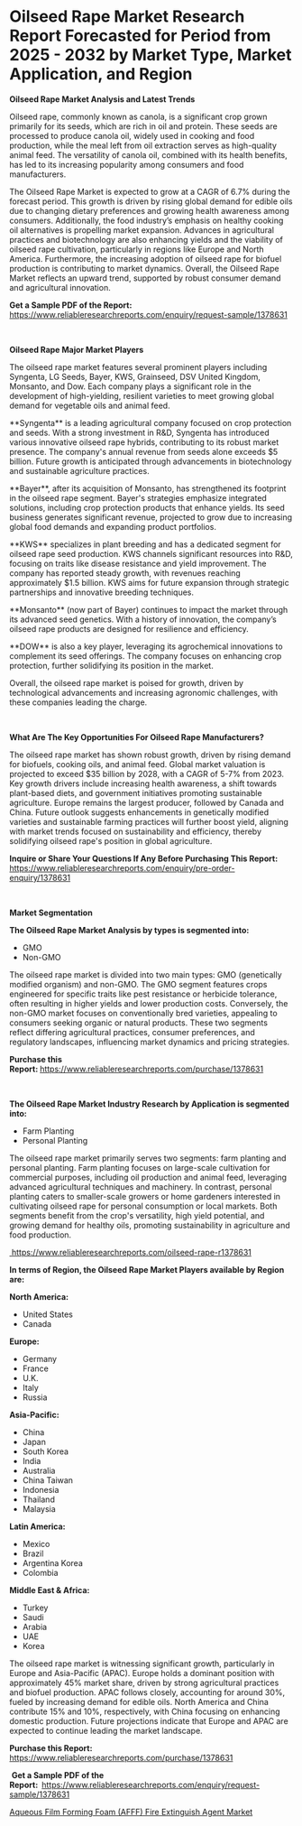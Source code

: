 <p><h1>Oilseed Rape Market Research Report Forecasted for Period from 2025 -  2032 by Market Type, Market Application, and Region</h1></p><p><strong>Oilseed Rape Market Analysis and Latest Trends</strong></p>
<p><p>Oilseed rape, commonly known as canola, is a significant crop grown primarily for its seeds, which are rich in oil and protein. These seeds are processed to produce canola oil, widely used in cooking and food production, while the meal left from oil extraction serves as high-quality animal feed. The versatility of canola oil, combined with its health benefits, has led to its increasing popularity among consumers and food manufacturers.</p><p>The Oilseed Rape Market is expected to grow at a CAGR of 6.7% during the forecast period. This growth is driven by rising global demand for edible oils due to changing dietary preferences and growing health awareness among consumers. Additionally, the food industry’s emphasis on healthy cooking oil alternatives is propelling market expansion. Advances in agricultural practices and biotechnology are also enhancing yields and the viability of oilseed rape cultivation, particularly in regions like Europe and North America. Furthermore, the increasing adoption of oilseed rape for biofuel production is contributing to market dynamics. Overall, the Oilseed Rape Market reflects an upward trend, supported by robust consumer demand and agricultural innovation.</p></p>
<p><strong>Get a Sample PDF of the Report:&nbsp;</strong> <a href="https://www.reliableresearchreports.com/enquiry/request-sample/1378631?utm_campaign=3364&utm_medium=2&utm_source=Github&utm_content=ia&utm_term=22032025&utm_id=oilseed-rape">https://www.reliableresearchreports.com/enquiry/request-sample/1378631</a></p>
<p>&nbsp;</p>
<p><strong>Oilseed Rape Major Market Players</strong></p>
<p><p>The oilseed rape market features several prominent players including Syngenta, LG Seeds, Bayer, KWS, Grainseed, DSV United Kingdom, Monsanto, and Dow. Each company plays a significant role in the development of high-yielding, resilient varieties to meet growing global demand for vegetable oils and animal feed.</p><p>**Syngenta** is a leading agricultural company focused on crop protection and seeds. With a strong investment in R&D, Syngenta has introduced various innovative oilseed rape hybrids, contributing to its robust market presence. The company's annual revenue from seeds alone exceeds $5 billion. Future growth is anticipated through advancements in biotechnology and sustainable agriculture practices.</p><p>**Bayer**, after its acquisition of Monsanto, has strengthened its footprint in the oilseed rape segment. Bayer's strategies emphasize integrated solutions, including crop protection products that enhance yields. Its seed business generates significant revenue, projected to grow due to increasing global food demands and expanding product portfolios.</p><p>**KWS** specializes in plant breeding and has a dedicated segment for oilseed rape seed production. KWS channels significant resources into R&D, focusing on traits like disease resistance and yield improvement. The company has reported steady growth, with revenues reaching approximately $1.5 billion. KWS aims for future expansion through strategic partnerships and innovative breeding techniques.</p><p>**Monsanto** (now part of Bayer) continues to impact the market through its advanced seed genetics. With a history of innovation, the company’s oilseed rape products are designed for resilience and efficiency. </p><p>**DOW** is also a key player, leveraging its agrochemical innovations to complement its seed offerings. The company focuses on enhancing crop protection, further solidifying its position in the market. </p><p>Overall, the oilseed rape market is poised for growth, driven by technological advancements and increasing agronomic challenges, with these companies leading the charge.</p></p>
<p>&nbsp;</p>
<p><strong>What Are The Key Opportunities For Oilseed Rape Manufacturers?</strong></p>
<p><p>The oilseed rape market has shown robust growth, driven by rising demand for biofuels, cooking oils, and animal feed. Global market valuation is projected to exceed $35 billion by 2028, with a CAGR of 5-7% from 2023. Key growth drivers include increasing health awareness, a shift towards plant-based diets, and government initiatives promoting sustainable agriculture. Europe remains the largest producer, followed by Canada and China. Future outlook suggests enhancements in genetically modified varieties and sustainable farming practices will further boost yield, aligning with market trends focused on sustainability and efficiency, thereby solidifying oilseed rape's position in global agriculture.</p></p>
<p><strong>Inquire or Share Your Questions If Any Before Purchasing This Report:</strong> <a href="https://www.reliableresearchreports.com/enquiry/pre-order-enquiry/1378631?utm_campaign=3364&utm_medium=2&utm_source=Github&utm_content=ia&utm_term=22032025&utm_id=oilseed-rape">https://www.reliableresearchreports.com/enquiry/pre-order-enquiry/1378631</a></p>
<p>&nbsp;</p>
<p><strong>Market Segmentation</strong></p>
<p><strong>The Oilseed Rape Market Analysis by types is segmented into:</strong></p>
<p><ul><li>GMO</li><li>Non-GMO</li></ul></p>
<p><p>The oilseed rape market is divided into two main types: GMO (genetically modified organism) and non-GMO. The GMO segment features crops engineered for specific traits like pest resistance or herbicide tolerance, often resulting in higher yields and lower production costs. Conversely, the non-GMO market focuses on conventionally bred varieties, appealing to consumers seeking organic or natural products. These two segments reflect differing agricultural practices, consumer preferences, and regulatory landscapes, influencing market dynamics and pricing strategies.</p></p>
<p><strong>Purchase this Report:&nbsp;</strong><a href="https://www.reliableresearchreports.com/purchase/1378631?utm_campaign=3364&utm_medium=2&utm_source=Github&utm_content=ia&utm_term=22032025&utm_id=oilseed-rape">https://www.reliableresearchreports.com/purchase/1378631</a></p>
<p>&nbsp;</p>
<p><strong>The Oilseed Rape Market Industry Research by Application is segmented into:</strong></p>
<p><ul><li>Farm Planting</li><li>Personal Planting</li></ul></p>
<p><p>The oilseed rape market primarily serves two segments: farm planting and personal planting. Farm planting focuses on large-scale cultivation for commercial purposes, including oil production and animal feed, leveraging advanced agricultural techniques and machinery. In contrast, personal planting caters to smaller-scale growers or home gardeners interested in cultivating oilseed rape for personal consumption or local markets. Both segments benefit from the crop's versatility, high yield potential, and growing demand for healthy oils, promoting sustainability in agriculture and food production.</p></p>
<p><a href="https://www.reliableresearchreports.com/oilseed-rape-r1378631?utm_campaign=3364&utm_medium=2&utm_source=Github&utm_content=ia&utm_term=22032025&utm_id=oilseed-rape">&nbsp;https://www.reliableresearchreports.com/oilseed-rape-r1378631</a></p>
<p><strong>In terms of Region, the Oilseed Rape Market Players available by Region are:</strong></p>
<p>
    <p> <strong> North America: </strong>
        <ul>
            <li>United States</li>
            <li>Canada</li>
        </ul>
        </p> 
    <p> <strong> Europe: </strong>
        <ul>
            <li>Germany</li>
            <li>France</li>
            <li>U.K.</li>
            <li>Italy</li>
            <li>Russia</li>
        </ul>
        </p> 
    <p> <strong> Asia-Pacific: </strong>
        <ul>
            <li>China</li>
            <li>Japan</li>
            <li>South Korea</li>
            <li>India</li>
            <li>Australia</li>
            <li>China Taiwan</li>
            <li>Indonesia</li>
            <li>Thailand</li>
            <li>Malaysia</li>
        </ul>
        </p> 
    <p> <strong> Latin America: </strong>
        <ul>
            <li>Mexico</li>
            <li>Brazil</li>
            <li>Argentina Korea</li>
            <li>Colombia</li>
        </ul>
        </p> 
    <p> <strong> Middle East & Africa: </strong>
        <ul>
            <li>Turkey</li>
            <li>Saudi</li>
            <li>Arabia</li>
            <li>UAE</li>
            <li>Korea</li>
        </ul>
    </p>
    </p>
<p><p>The oilseed rape market is witnessing significant growth, particularly in Europe and Asia-Pacific (APAC). Europe holds a dominant position with approximately 45% market share, driven by strong agricultural practices and biofuel production. APAC follows closely, accounting for around 30%, fueled by increasing demand for edible oils. North America and China contribute 15% and 10%, respectively, with China focusing on enhancing domestic production. Future projections indicate that Europe and APAC are expected to continue leading the market landscape.</p></p>
<p><strong>Purchase this Report: </strong><a href="https://www.reliableresearchreports.com/purchase/1378631?utm_campaign=3364&utm_medium=2&utm_source=Github&utm_content=ia&utm_term=22032025&utm_id=oilseed-rape">https://www.reliableresearchreports.com/purchase/1378631</a></p>
<p>&nbsp;<strong>Get a Sample PDF of the Report:&nbsp;&nbsp;</strong><a href="https://www.reliableresearchreports.com/enquiry/request-sample/1378631?utm_campaign=3364&utm_medium=2&utm_source=Github&utm_content=ia&utm_term=22032025&utm_id=oilseed-rape">https://www.reliableresearchreports.com/enquiry/request-sample/1378631</a></p>
<p><strong></strong></p>
<p><p><a href="https://github.com/cachuhashieb/Market-Research-Report-List-1/blob/main/aqueous-film-forming-foam-afff-fire-extinguish-agent-market.md?utm_campaign=3364&utm_medium=2&utm_source=Github&utm_content=ia&utm_term=22032025&utm_id=oilseed-rape">Aqueous Film Forming Foam (AFFF) Fire Extinguish Agent Market</a></p></p>